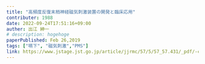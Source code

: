 ```yaml
---
title: "高頻度反復末梢神経磁気刺激装置の開発と臨床応用"
contributer: 1988
date: 2022-09-24T17:51:16+09:00
auther: 出江 紳一
# description: hogehoge
paperPublished: Feb 26,2019
tags: ["嚥下", "磁気刺激","PMS"]
link: https://www.jstage.jst.go.jp/article/jjrmc/57/5/57_57.431/_pdf/-char/ja
---
```


